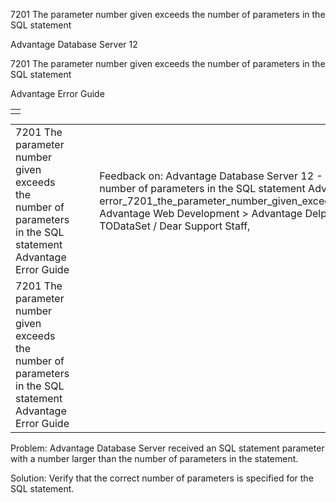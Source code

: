 7201 The parameter number given exceeds the number of parameters in the SQL statement




Advantage Database Server 12  

7201 The parameter number given exceeds the number of parameters in the SQL statement

Advantage Error Guide

|  |
| --- |
|  |

|  |  |  |  |  |
| --- | --- | --- | --- | --- |
| 7201 The parameter number given exceeds the number of parameters in the SQL statement  Advantage Error Guide |  |  | Feedback on: Advantage Database Server 12 - 7201 The parameter number given exceeds the number of parameters in the SQL statement Advantage Error Guide error\_7201\_the\_parameter\_number\_given\_exceeds\_the\_number\_of\_parameters\_in\_the\_sql\_statement Advantage Web Development > Advantage Delphi OData Client > Delphi OData Components > TODataSet / Dear Support Staff, |  |
| 7201 The parameter number given exceeds the number of parameters in the SQL statement  Advantage Error Guide |  |  |  |  |

Problem: Advantage Database Server received an SQL statement parameter with a number larger than the number of parameters in the statement.

Solution: Verify that the correct number of parameters is specified for the SQL statement.